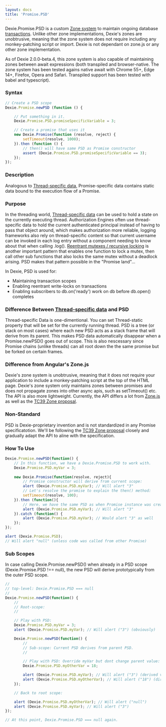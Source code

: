 ```yaml
---
layout: docs
title: 'Promise.PSD'
---
```


Dexie.Promise.PSD is a custom [Zone system](https://github.com/domenic/zones) to maintain ongoing database [transactions](/docs/Dexie/Dexie.transaction()). Unlike other zone implementations, Dexie's zones are unobtrusive, meaning that the zone system does not require including any monkey-patching script or import. Dexie is not dependant on zone.js or any other zone implementation.

As of Dexie 2.0.0-beta.4, this zone system is also capable of maintaining zones between await expressions (both transpiled and browser-native. The zone system has been tested agains native await with Chrome 55+, Edge 14+, Firefox, Opera and Safari. Transpiled support has been tested with babel and typescript).

### Syntax

```javascript
// Create a PSD scope
Dexie.Promise.newPSD (function () { 

    // Put something in it.
    Dexie.Promise.PSD.promiseSpecificVariable = 3; 

    // Create a promise that uses it
    new Dexie.Promise(function (resolve, reject) {
        setTimeout(resolve, 1000);
    }).then (function () {
        // then() will have same PSD as Promise constructor
        assert (Dexie.Promise.PSD.promiseSpecificVariable == 3);
    });
});
```

### Description

Analogous to [Thread-specific data](http://en.wikipedia.org/wiki/Thread-Specific_Data), Promise-specific data contains static data bound to the execution flow of a Promise.

### Purpose

In the threading world, [Thread-specific data](http://en.wikipedia.org/wiki/Thread-Specific_Data) can be used to hold a state on the currently executing thread. Authorization Engines often use thread-specific data to hold the current authenticated principal instead of having to pass that object around, which makes authorization more reliable, logging frameworks also rely on thread-specific content so that current username can be invoked in each log entry without a component needing to know about that when calling .log(). [Reentrant mutexes / recursive locking](http://en.wikipedia.org/wiki/Reentrant_mutex) is another important pattern that enables one function to lock a mutex, then call other sub functions that also locks the same mutex without a deadlock arising. PSD makes that pattern possible in the "Promise land"...

In Dexie, PSD is used for:
 * Maintaining transaction scopes
 * Enabling reentrant write-locks on transactions
 * Enabling subscribers to db.on('ready') work on db before db.open() completes

### Difference Between [Thread-specific data](http://en.wikipedia.org/wiki/Thread-Specific_Data) and PSD
Thread-specific Data is one-dimentional. You can set Thread-static property that will be set for the currently running thread. PSD is a tree (or stack on most cases) where each new PSD acts as a stack frame that will derive from its parent. This makes PSD data automatically disappear when a Promise.newPSD() goes out of scope. This is also nescessary since Promise chains (unlike threads) can all root down the the same promise but be forked on certain frames.

### Difference from Angular's Zone.js
Dexie's zone system is unobtrusive, meaning that it does not require your application to include a monkey-patching script at the top of the HTML page. Dexie's zone system only maintains zones between promises and does not propagate zones into other async apis, such as setTimeout() etc. The API is also more lightweight. Currently, the API differs a lot from [Zone.js](https://github.com/angular/zone.js/) as well as the [TC39 Zone proposal](https://github.com/domenic/zones).

### Non-Standard

PSD is Dexie-proprietary invention and is not standardized in any Promise specificatotion. We'll be following the [TC39 Zone proposal](https://github.com/domenic/zones) closely and gradually adapt the API to aline with the specification.

### How To Use

```javascript
Dexie.Promise.newPSD(function() {
    // In this function, we have a Dexie.Promise.PSD to work with.
    Dexie.Promise.PSD.myVar = 3;
    
    new Dexie.Promise(function(resolve, reject){
        // Promise constructor will derive from current scope:
        alert (Dexie.Promise.PSD.myVar); // Will alert "3"
        // Let's resolve the promise to explain the then() method:
        setTimeout(resolve, 100);
    }).then (function(){
        // Here, we have the same PSD as when Promise instance was created
        alert (Dexie.Promise.PSD.myVar); // Will alert "3"
    }).catch (function() {
        alert (Dexie.Promise.PSD.myVar); // Would alert "3" as well
    });
});

alert (Dexie.Promise.PSD);
// Will alert "null" (unless code was called from other Promise)
```

### Sub Scopes

In case calling Dexie.Promise.newPSD() when already in a PSD scope (Dexie.Promise.PSD !== null), the new PSD will derive prototypically from the outer PSD scope.

```javascript
//
// top-level: Dexie.Promise.PSD === null
//
Dexie.Promise.newPSD(function() {
    //
    // Root-scope:
    //

    // Play with PSD:
    Dexie.Promise.PSD.myVar = 3; 
    alert (Dexie.Promise.PSD.myVar); // Will alert ("3") (obviously)

    Dexie.Promise.newPSD(function() {
        //
        // Sub-scope: Current PSD derives from parent PSD.
        //

        // Play with PSD: Override myVar but dont change parent value:
        Dexie.Promise.PSD.myOtherVar = 18;

        alert (Dexie.Promise.PSD.myVar); // Will alert ("3") (derived value)
        alert (Dexie.Promise.PSD.myOtherVar); // Will alert ("18") (direct val)   
    });

    // Back to root scope:

    alert (Dexie.Promise.PSD.myOtherVar); // Will alert ("null")
    alert (Dexie.Promise.PSD.myVar); // Will alert ("3")
});

// At this point, Dexie.Promise.PSD === null again.
```
